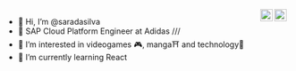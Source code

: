 <div align="center">
<a href="https://www.linkedin.com/in/sara-moreno-da-silva-49862a8b/" target="_blank" rel="nofollow"><img align="right" alt="Sara's Linkdein" width="22px" src="https://img.icons8.com/color/48/000000/linkedin-2--v2.png" /></a><a href="https://www.instagram.com/sara_wittel/" target="_blank" rel="nofollow"><img align="right" alt="Sara's Insta" width="22px" src="https://img.icons8.com/color/48/000000/instagram-new--v2.png" /></a>
</div>

- 👋 Hi, I’m @saradasilva
- 💼 SAP Cloud Platform Engineer at Adidas ///
- 👀 I’m interested in videogames 🎮, manga⛩ and technology🤖
- 🌱 I’m currently learning React

<!---
saradasilva/saradasilva is a ✨ special ✨ repository because its `README.md` (this file) appears on your GitHub profile.
You can click the Preview link to take a look at your changes.
--->
